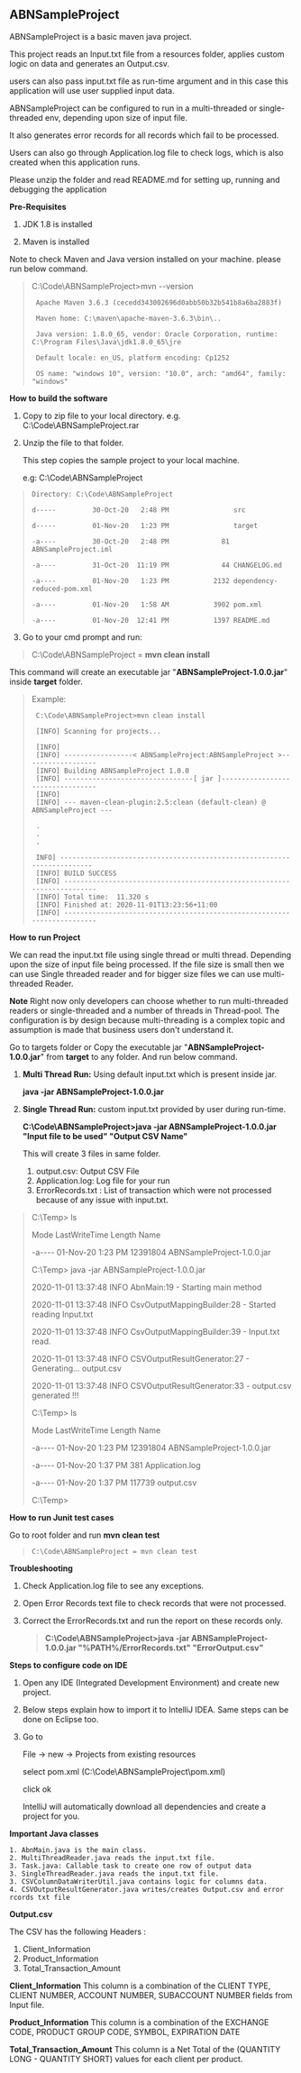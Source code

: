 

## ABNSampleProject

 ABNSampleProject is a basic maven java project. 
 
 This project reads an Input.txt file from a resources folder, applies custom logic on data and generates an Output.csv.
 
 users can also pass input.txt file as run-time argument and in this case this application will use user supplied input data.
 
 ABNSampleProject can be configured to run in a multi-threaded or single-threaded env, depending upon size of input file.
 
 It also generates error records for all records which fail to be processed.
 
 Users can also go through Application.log file to check logs, which is also created when this application runs.
 
 Please unzip the folder and read README.md for setting up, running and debugging the application

**Pre-Requisites** 
1. JDK 1.8 is installed  

2. Maven is installed  

Note to check Maven and Java version installed on your machine. please run below command.

> C:\Code\ABNSampleProject>mvn --version
>
>      Apache Maven 3.6.3 (cecedd343002696d0abb50b32b541b8a6ba2883f)
>
>      Maven home: C:\maven\apache-maven-3.6.3\bin\..
>
>      Java version: 1.8.0_65, vendor: Oracle Corporation, runtime: C:\Program Files\Java\jdk1.8.0_65\jre
>
>      Default locale: en_US, platform encoding: Cp1252
>
>      OS name: "windows 10", version: "10.0", arch: "amd64", family: "windows"

 
**How to build the software**  

1. Copy to zip file to your local directory.
     e.g. C:\Code\ABNSampleProject.rar
     
2. Unzip the file to that folder. 
   
   This step copies the sample project to your local machine.
     
      e.g: C:\Code\ABNSampleProject

>     Directory: C:\Code\ABNSampleProject
> 
>     d-----         30-Oct-20   2:48 PM                src
>
>     d-----         01-Nov-20   1:23 PM                target
>
>     -a----         30-Oct-20   2:48 PM             81 ABNSampleProject.iml
>
>     -a----         31-Oct-20  11:19 PM             44 CHANGELOG.md
>
>     -a----         01-Nov-20   1:23 PM           2132 dependency-reduced-pom.xml
>
>     -a----         01-Nov-20   1:58 AM           3902 pom.xml
>
>     -a----         01-Nov-20  12:41 PM           1397 README.md
   
3. Go to your cmd prompt and run:

>  C:\Code\ABNSampleProject = **mvn clean install**

   This command will create an executable jar "**ABNSampleProject-1.0.0.jar**" inside **target** folder.  

> Example:
>
>      C:\Code\ABNSampleProject>mvn clean install
>
>      [INFO] Scanning for projects...
>
>      [INFO]
>      [INFO] -----------------< ABNSampleProject:ABNSampleProject >------------------
>      [INFO] Building ABNSampleProject 1.0.0
>      [INFO] --------------------------------[ jar ]---------------------------------
>      [INFO]
>      [INFO] --- maven-clean-plugin:2.5:clean (default-clean) @ ABNSampleProject ---
>
>      .
>      .
>      .
> 
>      INFO] ------------------------------------------------------------------------
>      [INFO] BUILD SUCCESS
>      [INFO] ------------------------------------------------------------------------
>      [INFO] Total time:  11.320 s
>      [INFO] Finished at: 2020-11-01T13:23:56+11:00
>      [INFO] ------------------------------------------------------------------------

**How to run Project**  

We can read the input.txt file using single thread or multi thread. Depending upon the size of input file being processed.
If the file size is small then we can use Single threaded reader and for bigger size files we can use multi-threaded Reader.

**Note**
Right now only developers can choose whether to run multi-threaded readers or single-threaded and a number of threads in Thread-pool.
The configuration is by design because multi-threading is a complex topic and 
assumption is made that business users don't understand it.

Go to targets folder or Copy the  executable jar "**ABNSampleProject-1.0.0.jar**" from **target** to any folder.
And run below command.

1. **Multi Thread Run:** Using default input.txt which is present inside jar. 
   
     **java -jar ABNSampleProject-1.0.0.jar**
     
2. **Single Thread Run:** custom input.txt provided by user during run-time. 
   
   **C:\Code\ABNSampleProject>java -jar ABNSampleProject-1.0.0.jar "Input file to be used" "Output CSV Name"**

   This will create 3 files in same folder.
    1. output.csv: Output CSV File
    2. Application.log: Log file for your run
    3. ErrorRecords.txt : List of transaction which were not processed because of any issue with input.txt.

>  C:\Temp> ls
>
>  Mode                 LastWriteTime         Length Name
>
>  -a----         01-Nov-20   1:23 PM       12391804 ABNSampleProject-1.0.0.jar
>
>  C:\Temp> java -jar ABNSampleProject-1.0.0.jar
>
>  2020-11-01 13:37:48 INFO  AbnMain:19 - Starting main method
>
>  2020-11-01 13:37:48 INFO  CsvOutputMappingBuilder:28 -  Started reading Input.txt
>
>  2020-11-01 13:37:48 INFO  CsvOutputMappingBuilder:39 - Input.txt read.
>
>  2020-11-01 13:37:48 INFO  CSVOutputResultGenerator:27 - Generating... output.csv
>
>  2020-11-01 13:37:48 INFO  CSVOutputResultGenerator:33 - output.csv generated !!!
>
>  C:\Temp> ls
>
>  Mode                 LastWriteTime         Length Name
>
>  -a----         01-Nov-20   1:23 PM       12391804 ABNSampleProject-1.0.0.jar
>
>  -a----         01-Nov-20   1:37 PM            381 Application.log
>
>  -a----         01-Nov-20   1:37 PM         117739 output.csv 
>
>  C:\Temp>

**How to run Junit test cases**

Go to root folder and run **mvn clean test**

> `C:\Code\ABNSampleProject = mvn clean test`

**Troubleshooting**

1. Check Application.log file to see any exceptions.
2. Open Error Records text file to check records that were not processed.
3. Correct the ErrorRecords.txt and run the report on these records only.

   > **C:\Code\ABNSampleProject>java -jar ABNSampleProject-1.0.0.jar "%PATH%/ErrorRecords.txt" "ErrorOutput.csv"**

**Steps to configure code on IDE**

1. Open any IDE (Integrated Development Environment) and create new project. 
2. Below steps explain how to import it to IntelliJ IDEA. Same steps can be    done on Eclipse too.
3. Go to
 
   File -> new -> Projects from existing resources
   
   select pom.xml (C:\Code\ABNSampleProject\pom.xml)
   
   click ok
   
   IntelliJ will automatically download all dependencies and create a project for you.
   
**Important Java classes**

    1. AbnMain.java is the main class.
    2. MultiThreadReader.java reads the input.txt file.
    3. Task.java: Callable task to create one row of output data
    3. SingleThreadReader.java reads the input.txt file.
    3. CSVColumnDataWriterUtil.java contains logic for columns data.
    4. CSVOutputResultGenerator.java writes/creates Output.csv and error rcords txt file

**Output.csv**  
  
  The CSV has the following Headers :
   
 1. Client_Information      
 2. Product_Information    
 3. Total_Transaction_Amount
  
**Client_Information** 
This column is a combination of the CLIENT TYPE, CLIENT NUMBER, ACCOUNT NUMBER, SUBACCOUNT NUMBER fields from Input file.
  
**Product_Information** 
This column is a combination of the EXCHANGE CODE, PRODUCT GROUP CODE, SYMBOL, EXPIRATION DATE 

**Total_Transaction_Amount** 
This column is a Net Total of the (QUANTITY LONG - QUANTITY SHORT) values for each client per product.





  




